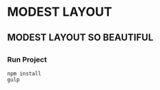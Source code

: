 <h1>MODEST LAYOUT</h1>

##
## MODEST LAYOUT SO BEAUTIFUL
##
##

## <h3>Run Project</h3>
	npm install
	gulp
##
